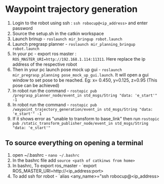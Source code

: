 # Waypoint trajectory generation
1. Login to the robot using ssh : `ssh robocup@<ip_address>` and enter password
2. Source the setup.sh in the catkin workspace
3. Launch brinup - `roslaunch mir_bringup robot.launch`
4. Launch pregrasp planner - `roslaunch mir_planning_bringup robot.launch`
5. In your pc - export ros master : `ROS_MASTER_URI=http://192.168.1.114:11311`. Here replace the ip address of the respective robot
6. Then in your pc launch pose mock up gui - `roslaunch mir_pregrasp_planning pose_mock_up_gui.launch`. It will open a gui window to set pose to be reached. Eg: x= 0.450, y=0.125, z=0.95 (This pose can be achieved)
7. In robot run the command - `rostopic pub /pregrasp_planner_node/event_in std_msgs/String "data: 'e_start'" -1`
8. In robot run the command - `rostopic pub /waypoint_trajectory_generation/event_in std_msgs/String "data: 'e_start'" -1`
9. If it shows error as "unable to transform to base_link" then run `rostopic pub /static_transform_publisher_node/event_in std_msgs/String "data: 'e_start'"`

## To source everything on opening a terminal

1. open ~/.bashrc - `nano ~/.bashrc`
2. In the bashrc file add `source <path of catkinws from home>`
3. In bashrc, To export ros_master - `export ROS_MASTER_URI=http://<ip_address:port>
4. To add ssh for robot - `alias <any_name>="ssh robocup@<ip_address>
